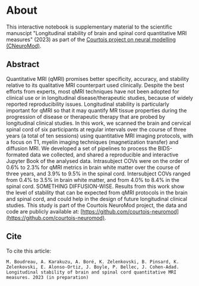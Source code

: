 # About

This interactive notebook is supplementary material to the scientific manuscipt "Longitudinal stability of brain and spinal cord quantitative MRI measures" (2023) as part of the [Courtois project on neural modelling (CNeuroMod)](https://www.cneuromod.ca/). 

## Abstract

Quantitative MRI (qMRI) promises better specificity, accuracy, and stability relative to its qualitative MRI counterpart used clinically. Despite the best efforts from experts, most qMRI techniques have not been adopted for clinical use or in longitudinal disease/therapeutic studies, because of widely reported reproducibility issues. Longitudinal stability is particularly important for qMRI so that it may quantify MR tissue properties during the progression of disease or therapeutic therapy that are probed by longitudinal clinical studies. In this work, we scanned the brain and cervical spinal cord of six participants at regular intervals over the course of three years (a total of ten sessions) using quantitative MRI imaging protocols, with a focus on T1, myelin imaging techniques (magnetization transfer) and diffusion MRI. We developed a set of pipelines to process the BIDS-formated data we collected, and shared a reproducible and interactive Jupyter Book of the analysed data. Intrasubject COVs were on the order of 0.6% to 2.3% for qMRI metrics in brain white matter over the course of three years, and 3.9% to 9.5% in the spinal cord. Intersubject COVs ranged from 0.4% to 3.5% in brain white matter, and from 4.0% to 8.4% in the spinal cord. SOMETHING DIFFUSION-WISE. Results from this work show the level of stability that can be expected from qMRI protocols in the brain and spinal cord, and could help in the design of future longitudinal clinical studies. This study is part of the Courtois NeuroMod project, the data and code are publicly available at: [https://github.com/courtois-neuromod](https://github.com/courtois-neuromod).

## Cite

To cite this article:
~~~
M. Boudreau, A. Karakuzu, A. Boré, K. Zelenkovski, B. Pinsard, K. Zelenkovski, E. Alonso-Ortiz, J. Boyle, P. Bellec, J. Cohen-Adad. Longitudinal stability of brain and spinal cord quantitative MRI measures. 2023 (in preparation)
~~~
